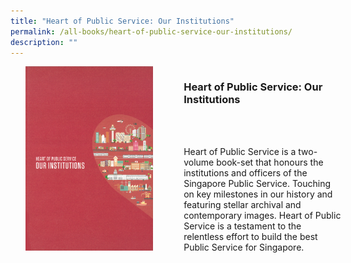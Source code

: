 ```yaml
---
title: "Heart of Public Service: Our Institutions"
permalink: /all-books/heart-of-public-service-our-institutions/
description: ""
---
```

<style>


.grid-container {
	display: grid;
	grid-template-columns: 50% 50%;
	grid-gap: 5%
	}
	
img {
		object-fit: contain;
		width: 100%;
		height: 80%;
	}	

.chapter-divider {
	margin-top: 5%;
	}	
	

</style>

<div class="grid-container">
	<div class="grid-child"><img src="/images/Books/Heart%20of%20Public%20Service%20Our%20Institutions.png"></div>
	<div class="grid-child">
		<h3>Heart of Public Service: Our Institutions</h3>
		<i></i><br>
		<i></i><br>
		<b><i></i></b>
		<p>Heart of Public Service is a two-volume book-set that honours the institutions and officers of the Singapore Public Service. Touching on key milestones in our history and featuring stellar archival and contemporary images. Heart of Public Service is a testament to the relentless effort to build the best Public Service for Singapore.</p>
	</div>

</div>

<div>

<div class="chapter-divider">
<p><b></b></p>

</div>
	
<div class="chapter-divider">
<p><b></b></p>

</div>
		
<div class="chapter-divider">
<p><b></b></p>

</div>
	
<div class="chapter-divider">
<p><b></b></p>

</div>
	
<div class="chapter-divider">
<p><b></b></p>

</div>
	









</div>